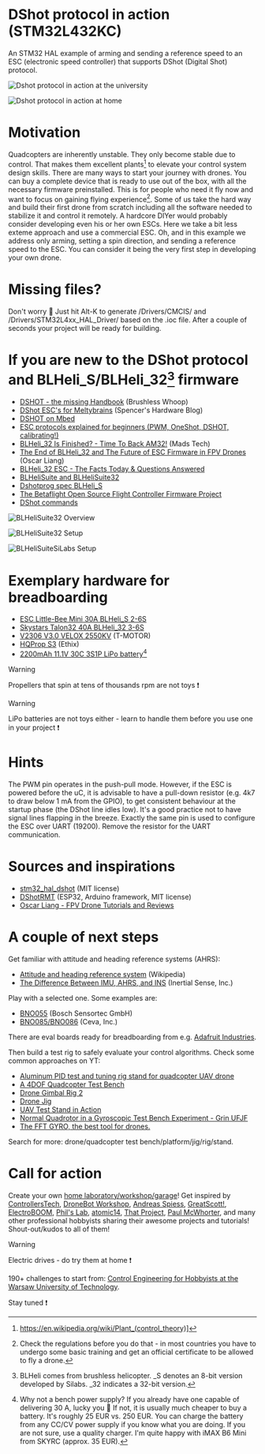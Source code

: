 # DShot protocol in action (STM32L432KC)
An STM32 HAL example of arming and sending a reference speed to an ESC (electronic speed controller) that supports DShot (Digital Shot) protocol.

![Dshot protocol in action at the university](/Assets/Images/dshot_university_lab.jpg)

![Dshot protocol in action at home](/Assets/Images/dshot_home_lab.jpg)

# Motivation
Quadcopters are inherently unstable. They only become stable due to control. That makes them excellent plants[^1] to elevate your control system design skills. There are many ways to start your journey with drones. You can buy a complete device that is ready to use out of the box, with all the necessary firmware preinstalled. This is for people who need it fly now and want to focus on gaining flying experience[^2]. Some of us take the hard way and build their first drone from scratch including all the software needed to stabilize it and control it remotely. A hardcore DIYer would probably consider developing even his or her own ESCs. Here we take a bit less exteme approach and use a commercial ESC. Oh, and in this example we address only arming, setting a spin direction, and sending a reference speed to the ESC. You can consider it being the very first step in developing your own drone.

[^1]: https://en.wikipedia.org/wiki/Plant_(control_theory)]
[^2]: Check the regulations before you do that - in most countries you have to undergo some basic training and get an official certificate to be allowed to fly a drone.

# Missing files?
Don't worry :slightly_smiling_face: Just hit Alt-K to generate /Drivers/CMCIS/ and /Drivers/STM32L4xx_HAL_Driver/ based on the .ioc file. After a couple of seconds your project will be ready for building.

# If you are new to the DShot protocol and BLHeli_S/BLHeli_32[^3] firmware
* [DSHOT - the missing Handbook](https://brushlesswhoop.com/dshot-and-bidirectional-dshot/) (Brushless Whoop)
* [DShot ESC's for Meltybrains](https://www.swallenhardware.io/battlebots/2019/4/20/a-developers-guide-to-dshot-escs) (Spencer's Hardware Blog)
* [DSHOT on Mbed](https://os.mbed.com/users/bwest32/notebook/dshot/)
* [ESC protocols explained for beginners (PWM, OneShot, DSHOT, calibrating!)](https://www.youtube.com/watch?v=okUrPLP_Eec)
* [BLHeli_32 Is Finished? - Time To Back AM32!](https://www.youtube.com/watch?v=GU0RoH_Pof0) (Mads Tech)
* [The End of BLHeli_32 and The Future of ESC Firmware in FPV Drones](https://oscarliang.com/end-of-blheli_32/) (Oscar Liang)
* [BLHeli_32 ESC - The Facts Today & Questions Answered](https://www.youtube.com/watch?v=-t4Q63fhfHc)
* [BLHeliSuite and BLHeliSuite32](https://github.com/bitdump/BLHeli)
* [Dshotprog spec BLHeli_S](https://github.com/bitdump/BLHeli/blob/master/BLHeli_S%20SiLabs/Dshotprog%20spec%20BLHeli_S.txt)
* [The Betaflight Open Source Flight Controller Firmware Project](https://github.com/betaflight)
* [DShot commands](https://github.com/betaflight/betaflight/blob/master/src/main/drivers/dshot_command.h)

[^3]: BLHeli comes from brushless helicopter. _S denotes an 8-bit version developed by Silabs. _32 indicates a 32-bit version.

![BLHeliSuite32 Overview](/Assets/Images/BLHeliSuite32ESC_Overview.png)

![BLHeliSuite32 Setup](/Assets/Images/BLHeliSuite32ESC_Setup.png)

![BLHeliSuiteSiLabs Setup](/Assets/Images/BLHeliSuiteSiLabs_ESC_Setup.png)

# Exemplary hardware for breadboarding
* [ESC Little-Bee Mini 30A BLHeli_S 2-6S](https://ajmaker.pl/produkt/esc-little-bee-mini-30a-blheli_s-2-6s-opto-7g-dshot-multishot-oneshot125/)
* [Skystars Talon32 40A BLHeli_32 3-6S](https://kamami.pl/sterowniki-silnikow-bezszczotkowych-bldc/1187457-skystars-talon32-40a-sterownik-esc-silnikow-bezszczotkowych-40a-3-6s-blheli-32-5906623465439.html)
* [V2306 V3.0 VELOX 2550KV](https://www.dronopedia.pl/pl/p/Silnik-T-MOTOR-V2306-V3.0-VELOX-2550KV/1590) (T-MOTOR)
* [HQProp S3](https://www.dronopedia.pl/pl/p/Smigla-HQProp-Ethix-S3-Prop-Watermelon-roznokolorowy-2xCW-2xCCW/369) (Ethix)
* [2200mAh 11.1V 30C 3S1P LiPo battery](https://www.dronopedia.pl/pl/p/Bateria-Gens-ace-2200mAh-11.1V-30C-3S1P-Lipo-XT60-Soaring/1744)[^4]

[^4]: Why not a bench power supply? If you already have one capable of delivering 30 A, lucky you :slightly_smiling_face: If not, it is usually much cheaper to buy a battery. It's roughly 25 EUR vs. 250 EUR. You can charge the battery from any CC/CV power supply if you know what you are doing. If you are not sure, use a quality charger. I'm quite happy with iMAX B6 Mini from SKYRC (approx. 35 EUR).

> [!WARNING]
> Propellers that spin at tens of thousands rpm are not toys :exclamation:

> [!WARNING]
> LiPo batteries are not toys either - learn to handle them before you use one in your project :exclamation:

# Hints
The PWM pin operates in the push-pull mode. However, if the ESC is powered before the uC, it is advisable to have a pull-down resistor (e.g. 4k7 to draw below 1 mA from the GPIO), to get consistent behaviour at the startup phase (the DShot line idles low). It's a good practice not to have signal lines flapping in the breeze. Exactly the same pin is used to configure the ESC over UART (19200). Remove the resistor for the UART communication.

# Sources and inspirations
* [stm32_hal_dshot](https://github.com/mokhwasomssi/stm32_hal_dshot/tree/main) (MIT license)
* [DShotRMT](https://github.com/derdoktor667/DShotRMT) (ESP32, Arduino framework, MIT license)
* [Oscar Liang - FPV Drone Tutorials and Reviews](https://oscarliang.com/)

# A couple of next steps
Get familiar with attitude and heading reference systems (AHRS):
* [Attitude and heading reference system](https://en.wikipedia.org/wiki/Attitude_and_heading_reference_system) (Wikipedia)
* [The Difference Between IMU, AHRS, and INS](https://www.youtube.com/watch?v=4CZQQ0VLCG8) (Inertial Sense, Inc.)

Play with a selected one. Some examples are:
* [BNO055](https://www.bosch-sensortec.com/products/smart-sensor-systems/bno055/) (Bosch Sensortec GmbH)
* [BNO085/BNO086](https://www.ceva-ip.com/product/bno-9-axis-imu/) (Ceva, Inc.)

There are eval boards ready for breadboarding from e.g. [Adafruit Industries](https://learn.adafruit.com/search?q=9-dof).

Then build a test rig to safely evaluate your control algorithms. Check some common approaches on YT:
* [Aluminum PID test and tuning rig stand for quadcopter UAV drone](https://www.youtube.com/watch?v=IG5VzPl7NDU)
* [A 4DOF Quadcopter Test Bench](https://www.youtube.com/watch?v=Nju5yUpFetU)
* [Drone Gimbal Rig 2](https://www.youtube.com/watch?v=M09hvlPbqek)
* [Drone Jig](https://www.youtube.com/watch?v=n8JJgECg7v0)
* [UAV Test Stand in Action](https://www.youtube.com/watch?v=p9n0MNw_Wms)
* [Normal Quadrotor in a Gyroscopic Test Bench Experiment - Grin UFJF](https://www.youtube.com/watch?v=UabnWK2C-YY)
* [The FFT GYRO, the best tool for drones.](https://www.youtube.com/watch?v=lhqUZzHFyzU)

Search for more: drone/quadcopter test bench/platform/jig/rig/stand.

# Call for action
Create your own [home laboratory/workshop/garage](http://ufnalski.edu.pl/control_engineering_for_hobbyists/2024_dzien_otwarty_we/Dzien_Otwarty_WE_2024_Control_Engineering_for_Hobbyists.pdf)! Get inspired by [ControllersTech](https://www.youtube.com/@ControllersTech), [DroneBot Workshop](https://www.youtube.com/@Dronebotworkshop), [Andreas Spiess](https://www.youtube.com/@AndreasSpiess), [GreatScott!](https://www.youtube.com/@greatscottlab), [ElectroBOOM](https://www.youtube.com/@ElectroBOOM), [Phil's Lab](https://www.youtube.com/@PhilsLab), [atomic14](https://www.youtube.com/@atomic14), [That Project](https://www.youtube.com/@ThatProject), [Paul McWhorter](https://www.youtube.com/@paulmcwhorter), and many other professional hobbyists sharing their awesome projects and tutorials! Shout-out/kudos to all of them!

> [!WARNING]
> Electric drives - do try them at home :exclamation:

190+ challenges to start from: [Control Engineering for Hobbyists at the Warsaw University of Technology](http://ufnalski.edu.pl/control_engineering_for_hobbyists/Control_Engineering_for_Hobbyists_list_of_challenges.pdf).

Stay tuned :exclamation:
